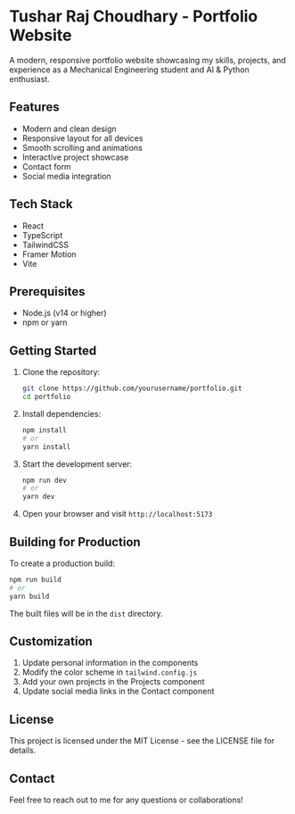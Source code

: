 # Tushar Raj Choudhary - Portfolio Website

A modern, responsive portfolio website showcasing my skills, projects, and experience as a Mechanical Engineering student and AI & Python enthusiast.

## Features

- Modern and clean design
- Responsive layout for all devices
- Smooth scrolling and animations
- Interactive project showcase
- Contact form
- Social media integration

## Tech Stack

- React
- TypeScript
- TailwindCSS
- Framer Motion
- Vite

## Prerequisites

- Node.js (v14 or higher)
- npm or yarn

## Getting Started

1. Clone the repository:
   ```bash
   git clone https://github.com/yourusername/portfolio.git
   cd portfolio
   ```

2. Install dependencies:
   ```bash
   npm install
   # or
   yarn install
   ```

3. Start the development server:
   ```bash
   npm run dev
   # or
   yarn dev
   ```

4. Open your browser and visit `http://localhost:5173`

## Building for Production

To create a production build:

```bash
npm run build
# or
yarn build
```

The built files will be in the `dist` directory.

## Customization

1. Update personal information in the components
2. Modify the color scheme in `tailwind.config.js`
3. Add your own projects in the Projects component
4. Update social media links in the Contact component

## License

This project is licensed under the MIT License - see the LICENSE file for details.

## Contact

Feel free to reach out to me for any questions or collaborations! 